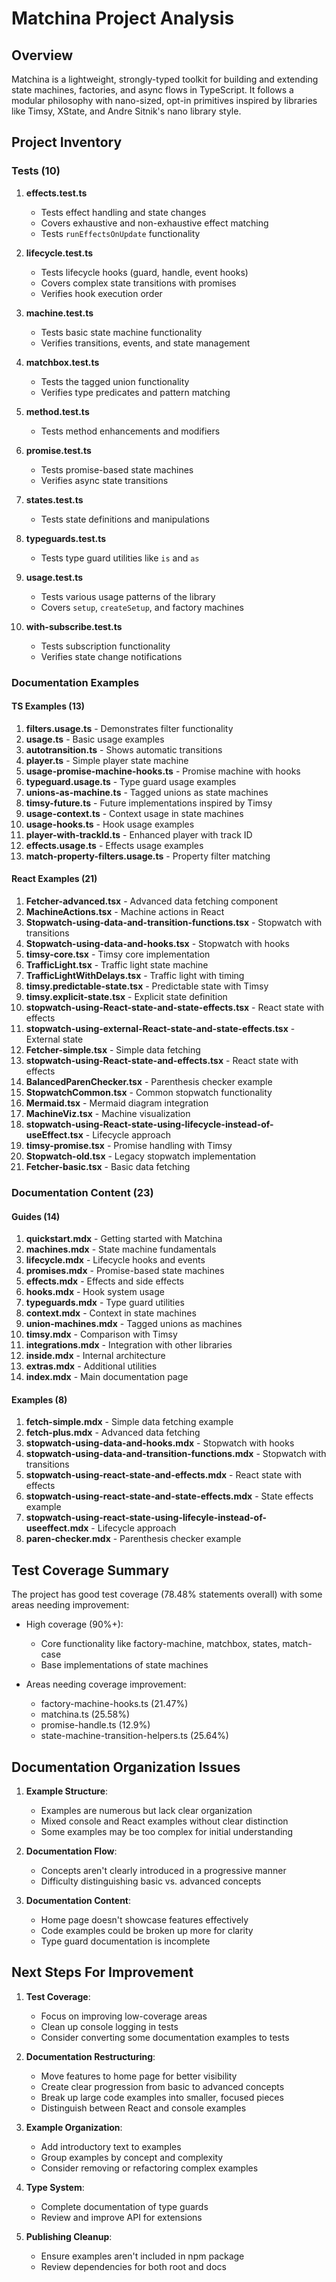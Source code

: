 # Matchina Project Analysis

## Overview

Matchina is a lightweight, strongly-typed toolkit for building and extending state machines, factories, and async flows in TypeScript. It follows a modular philosophy with nano-sized, opt-in primitives inspired by libraries like Timsy, XState, and Andre Sitnik's nano library style.

## Project Inventory

### Tests (10)

1. **effects.test.ts**
   - Tests effect handling and state changes
   - Covers exhaustive and non-exhaustive effect matching
   - Tests `runEffectsOnUpdate` functionality

2. **lifecycle.test.ts**
   - Tests lifecycle hooks (guard, handle, event hooks)
   - Covers complex state transitions with promises
   - Verifies hook execution order

3. **machine.test.ts**
   - Tests basic state machine functionality
   - Verifies transitions, events, and state management

4. **matchbox.test.ts**
   - Tests the tagged union functionality
   - Verifies type predicates and pattern matching

5. **method.test.ts**
   - Tests method enhancements and modifiers

6. **promise.test.ts**
   - Tests promise-based state machines
   - Verifies async state transitions

7. **states.test.ts**
   - Tests state definitions and manipulations

8. **typeguards.test.ts**
   - Tests type guard utilities like `is` and `as`

9. **usage.test.ts**
   - Tests various usage patterns of the library
   - Covers `setup`, `createSetup`, and factory machines

10. **with-subscribe.test.ts**
    - Tests subscription functionality
    - Verifies state change notifications

### Documentation Examples

#### TS Examples (13)

1. **filters.usage.ts** - Demonstrates filter functionality
2. **usage.ts** - Basic usage examples
3. **autotransition.ts** - Shows automatic transitions
4. **player.ts** - Simple player state machine
5. **usage-promise-machine-hooks.ts** - Promise machine with hooks
6. **typeguard.usage.ts** - Type guard usage examples
7. **unions-as-machine.ts** - Tagged unions as state machines
8. **timsy-future.ts** - Future implementations inspired by Timsy
9. **usage-context.ts** - Context usage in state machines
10. **usage-hooks.ts** - Hook usage examples
11. **player-with-trackId.ts** - Enhanced player with track ID
12. **effects.usage.ts** - Effects usage examples
13. **match-property-filters.usage.ts** - Property filter matching

#### React Examples (21)

1. **Fetcher-advanced.tsx** - Advanced data fetching component
2. **MachineActions.tsx** - Machine actions in React
3. **Stopwatch-using-data-and-transition-functions.tsx** - Stopwatch with transitions
4. **Stopwatch-using-data-and-hooks.tsx** - Stopwatch with hooks
5. **timsy-core.tsx** - Timsy core implementation
6. **TrafficLight.tsx** - Traffic light state machine
7. **TrafficLightWithDelays.tsx** - Traffic light with timing
8. **timsy.predictable-state.tsx** - Predictable state with Timsy
9. **timsy.explicit-state.tsx** - Explicit state definition
10. **stopwatch-using-React-state-and-state-effects.tsx** - React state with effects
11. **stopwatch-using-external-React-state-and-state-effects.tsx** - External state
12. **Fetcher-simple.tsx** - Simple data fetching
13. **stopwatch-using-React-state-and-effects.tsx** - React state with effects
14. **BalancedParenChecker.tsx** - Parenthesis checker example
15. **StopwatchCommon.tsx** - Common stopwatch functionality
16. **Mermaid.tsx** - Mermaid diagram integration
17. **MachineViz.tsx** - Machine visualization
18. **stopwatch-using-React-state-using-lifecycle-instead-of-useEffect.tsx** - Lifecycle approach
19. **timsy-promise.tsx** - Promise handling with Timsy
20. **Stopwatch-old.tsx** - Legacy stopwatch implementation
21. **Fetcher-basic.tsx** - Basic data fetching

### Documentation Content (23)

#### Guides (14)

1. **quickstart.mdx** - Getting started with Matchina
2. **machines.mdx** - State machine fundamentals
3. **lifecycle.mdx** - Lifecycle hooks and events
4. **promises.mdx** - Promise-based state machines
5. **effects.mdx** - Effects and side effects
6. **hooks.mdx** - Hook system usage
7. **typeguards.mdx** - Type guard utilities
8. **context.mdx** - Context in state machines
9. **union-machines.mdx** - Tagged unions as machines
10. **timsy.mdx** - Comparison with Timsy
11. **integrations.mdx** - Integration with other libraries
12. **inside.mdx** - Internal architecture
13. **extras.mdx** - Additional utilities
14. **index.mdx** - Main documentation page

#### Examples (8)

1. **fetch-simple.mdx** - Simple data fetching example
2. **fetch-plus.mdx** - Advanced data fetching
3. **stopwatch-using-data-and-hooks.mdx** - Stopwatch with hooks
4. **stopwatch-using-data-and-transition-functions.mdx** - Stopwatch with transitions
5. **stopwatch-using-react-state-and-effects.mdx** - React state with effects
6. **stopwatch-using-react-state-and-state-effects.mdx** - State effects example
7. **stopwatch-using-react-state-using-lifecyle-instead-of-useeffect.mdx** - Lifecycle approach
8. **paren-checker.mdx** - Parenthesis checker example

## Test Coverage Summary

The project has good test coverage (78.48% statements overall) with some areas needing improvement:

- High coverage (90%+):
  - Core functionality like factory-machine, matchbox, states, match-case
  - Base implementations of state machines

- Areas needing coverage improvement:
  - factory-machine-hooks.ts (21.47%)
  - matchina.ts (25.58%)
  - promise-handle.ts (12.9%)
  - state-machine-transition-helpers.ts (25.64%)

## Documentation Organization Issues

1. **Example Structure**:
   - Examples are numerous but lack clear organization
   - Mixed console and React examples without clear distinction
   - Some examples may be too complex for initial understanding

2. **Documentation Flow**:
   - Concepts aren't clearly introduced in a progressive manner
   - Difficulty distinguishing basic vs. advanced concepts

3. **Documentation Content**:
   - Home page doesn't showcase features effectively
   - Code examples could be broken up more for clarity
   - Type guard documentation is incomplete

## Next Steps For Improvement

1. **Test Coverage**:
   - Focus on improving low-coverage areas
   - Clean up console logging in tests
   - Consider converting some documentation examples to tests

2. **Documentation Restructuring**:
   - Move features to home page for better visibility
   - Create clear progression from basic to advanced concepts
   - Break up large code examples into smaller, focused pieces
   - Distinguish between React and console examples

3. **Example Organization**:
   - Add introductory text to examples
   - Group examples by concept and complexity
   - Consider removing or refactoring complex examples

4. **Type System**:
   - Complete documentation of type guards
   - Review and improve API for extensions

5. **Publishing Cleanup**:
   - Ensure examples aren't included in npm package
   - Review dependencies for both root and docs
